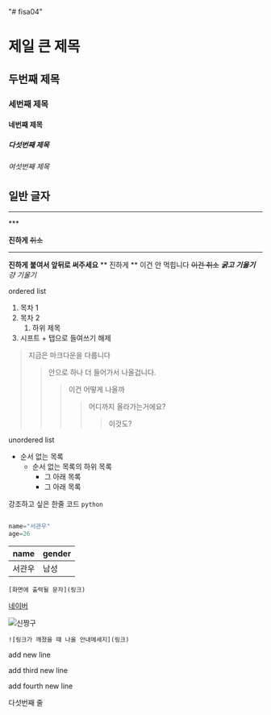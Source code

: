 "# fisa04" 
# 제일 큰 제목
## 두번째 제목
### 세번째 제목
#### 네번째 제목
##### 다섯번째 제목
###### 여섯번째 제목
일반 글자
---
<hr>
***

**진하게**
~~취소~~
***

__진하게__
**붙여서 앞뒤로 써주세요**
** 진하게 ** 이건 안 먹힙니다
~~이건 취소~~
***굵고 기울기***
*걍 기울기*


ordered list


1. 목차 1
2. 목차 2
     1. 하위 제목
3. 시프트 + 탭으로 들여쓰기 해제


> 지금은 마크다운을 다룹니다
>> 안으로 하나 더 들어가서 나올겁니다.
>>> 이건 어떻게 나올까
>>>> 어디까지 올라가는거에요?
>>>>> 이것도?


unordered list

- 순서 없는 목록
  - 순서 없는 목록의 하위 목록
    - 그 아래 목록
    - 그 아래 목록

강조하고 싶은 한줄 코드 `python`

```python

name="서관우"
age=26
```

|  name  |  gender|
|--------|--------|
|서관우  | 남성   |


```[화면에 출력될 문자](링크)```

[네이버](https://naver.com)

![신짱구](https://github.com/user-attachments/assets/6178691d-6ffa-468a-82ce-f3dff7d8caf2)

```![링크가 깨졌을 때 나올 안내메세지](링크)```





add new line

add third new line

add fourth new line

다섯번째 줄
